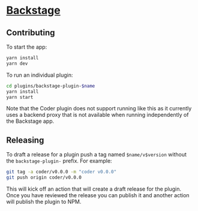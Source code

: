 # [Backstage](https://backstage.io)

## Contributing

To start the app:

```sh
yarn install
yarn dev
```

To run an individual plugin:

```sh
cd plugins/backstage-plugin-$name
yarn install
yarn start
```

Note that the Coder plugin does not support running like this as it currently
uses a backend proxy that is not available when running independently of the
Backstage app.

## Releasing

To draft a release for a plugin push a tag named `$name/v$version` without the
`backstage-plugin-` prefix.  For example:

```sh
git tag -a coder/v0.0.0 -m "coder v0.0.0"
git push origin coder/v0.0.0
```

This will kick off an action that will create a draft release for the plugin.
Once you have reviewed the release you can publish it and another action will
publish the plugin to NPM.
